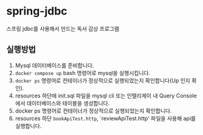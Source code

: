 # spring-jdbc
스프링 jdbc를 사용해서 만드는 독서 감상 프로그램

## 실행방법
1. Mysql 데이터베이스를 준비합니다.
2. `docker compose up` bash 명령어로 mysql을 실행시킵니다.
3. `docker ps` 명령어로 컨테이너가 정상적으로 실행되었는지 확인합니다(Up 인지 확인).
4. resources 하단에 init.sql 파일을 mysql cli 또는 인텔리제이 내 Query Console에서 데이터베이스와 테이블을 생성합니다.
5. docker ps 명령어로 컨테이너가 정상적으로 실행되었는지 확인합니다.
6. resources 하단 `bookApiTest.http`, `reviewApiTest.http' 파일을 사용해 api를 실행합니다.


